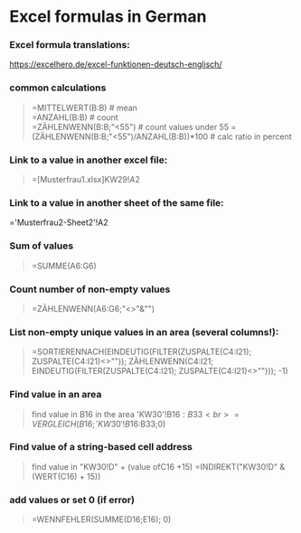# Excel formulas in German

### Excel formula translations:
https://excelhero.de/excel-funktionen-deutsch-englisch/

### common calculations
>=MITTELWERT(B:B)           # mean<br>
>=ANZAHL(B:B)               # count<br>
>=ZÄHLENWENN(B:B;"<55")     # count values under 55
>=(ZÄHLENWENN(B:B;"<55")/ANZAHL(B:B))*100 # calc ratio in percent<br>

### Link to a value in another excel file:
> =[Musterfrau1.xlsx]KW29!$A$2

### Link to a value in another sheet of the same file:
='Musterfrau2-Sheet2'!A2

### Sum of values
> =SUMME(A6:G6)

### Count number of non-empty values
> =ZÄHLENWENN(A6:G6;"<>"&"")

### List non-empty unique values in an area (several columns!):
> =SORTIERENNACH(EINDEUTIG(FILTER(ZUSPALTE(C4:I21); ZUSPALTE(C4:I21)<>"")); ZÄHLENWENN(C4:I21; EINDEUTIG(FILTER(ZUSPALTE(C4:I21); ZUSPALTE(C4:I21)<>""))); -1)

### Find value in an area
> find value in B16 in the area 'KW30'!B$16:B33<br>
> =VERGLEICH(B16;'KW30'!B$16:B33;0)

### Find value of a string-based cell address
> find value in "KW30!D" + (value ofC16 +15)
> =INDIREKT("KW30!D" & (WERT(C16) + 15))

### add values or set 0 (if error)
> =WENNFEHLER(SUMME(D16;E16); 0)
